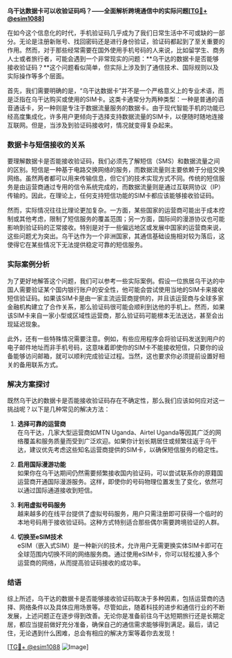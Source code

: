 **乌干达数据卡可以收验证码吗？——全面解析跨境通信中的实际问题[[TG💪+ @esim1088](https://t.me/s/esim1088)]**

在如今这个信息化的时代，手机验证码几乎成为了我们日常生活中不可或缺的一部分。无论是注册新账号、找回密码还是进行身份验证，验证码都起到了至关重要的作用。然而，对于那些经常需要在国外使用手机号码的人来说，比如留学生、商务人士或者旅行者，可能会遇到一个非常现实的问题：**乌干达的数据卡是否能够接收验证码？**这个问题看似简单，但实际上涉及到了通信技术、国际规则以及实际操作等多个层面。

首先，我们需要明确的是，“乌干达数据卡”并不是一个严格意义上的专业术语，而是泛指在乌干达购买或使用的SIM卡。这类卡通常分为两种类型：一种是普通的语音通话卡，另一种则是专注于数据流量服务的数据卡。由于现代智能手机的功能已经高度集成化，许多用户更倾向于选择支持数据流量的SIM卡，以便随时随地连接互联网。但是，当涉及到验证码接收时，情况就变得复杂起来。

### 数据卡与短信接收的关系

要理解数据卡是否能接收验证码，我们必须先了解短信（SMS）和数据流量之间的区别。短信是一种基于电路交换网络的服务，而数据流量则主要依赖于分组交换网络。虽然两者都可以用来传输信息，但它们的技术实现方式不同。传统的短信服务是由运营商通过专用的信令系统完成的，而数据流量则是通过互联网协议（IP）传输的。因此，在理论上，任何支持短信功能的SIM卡都应该能够接收验证码。

然而，实际情况往往比理论更加复杂。一方面，某些国家的运营商可能出于成本控制或其他考虑，限制了短信服务的覆盖范围；另一方面，国际间的漫游协议也可能影响到验证码的正常接收。特别是对于一些偏远地区或发展中国家的运营商来说，这些问题尤为突出。乌干达作为一个非洲国家，其通信基础设施相对较为落后，这使得它在某些情况下无法提供稳定可靠的短信服务。

### 实际案例分析

为了更好地解答这个问题，我们可以参考一些实际案例。假设一位旅居乌干达的中国人需要验证某个国内银行账户的安全性，他可能会尝试使用当地的SIM卡来接收短信验证码。如果该SIM卡是由一家主流运营商提供的，并且该运营商与全球多家金融机构建立了合作关系，那么验证码很可能会顺利到达他的手机上。然而，如果该SIM卡来自一家小型或区域性运营商，那么验证码可能根本无法送达，甚至会出现延迟现象。

此外，还有一些特殊情况需要注意。例如，有些应用程序会将验证码发送到用户的电子邮件地址而非手机号码，这意味着即使你的SIM卡不能接收短信，只要你的设备能够访问邮箱，就可以顺利完成验证过程。当然，这也要求你必须提前设置好相关的备用联系方式。

### 解决方案探讨

既然乌干达的数据卡是否能接收验证码存在不确定性，那么我们应该如何应对这一挑战呢？以下是几种常见的解决方法：

1. **选择可靠的运营商**  
   在乌干达，几家大型运营商如MTN Uganda、Airtel Uganda等因其广泛的网络覆盖和服务质量而受到广泛欢迎。如果你计划长期居住或频繁往返于乌干达，建议优先考虑这些知名运营商提供的SIM卡，以确保短信服务的稳定性。

2. **启用国际漫游功能**  
   如果你在乌干达期间仍然需要频繁接收国内验证码，可以尝试联系你的原籍国运营商开通国际漫游服务。这样，即使你的号码物理位置发生了变化，依然可以通过国际通道接收到短信。

3. **利用虚拟号码服务**  
   越来越多的在线平台提供了虚拟号码服务，用户只需注册即可获得一个临时的本地号码用于接收验证码。这种方式特别适合那些偶尔需要跨境验证的人群。

4. **切换至eSIM技术**  
   eSIM（嵌入式SIM）是一种新兴的技术，允许用户无需更换实体SIM卡即可在全球范围内切换不同的网络服务商。通过使用eSIM卡，你可以轻松接入多个运营商的网络，从而提高验证码接收的成功率。

### 结语

综上所述，乌干达的数据卡是否能够接收验证码取决于多种因素，包括运营商的选择、网络条件以及具体应用场景等。尽管如此，随着科技的进步和通信行业的不断发展，上述问题正在逐步得到改善。无论你是准备前往乌干达短期旅行还是长期定居，都应当提前做好充分准备，确保自己的通信需求能够得到满足。最后，请记住，无论遇到什么困难，总会有相应的解决方案等着你去发现！

[[TG💪+ @esim1088](https://t.me/s/esim1088) ![Image](https://i.postimg.cc/4NQfJmqS/Snipaste-2025-05-13-00-14-12.png)]